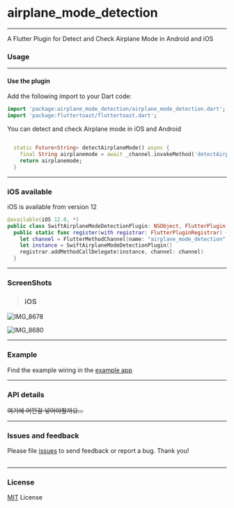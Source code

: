 # airplane_mode_detection

------

A Flutter Plugin for Detect and Check Airplane Mode in Android and iOS

### Usage 

------

#### Use the plugin

Add the following import to your Dart code:

```dart
import 'package:airplane_mode_detection/airplane_mode_detection.dart';
import 'package:fluttertoast/fluttertoast.dart';
```

You can detect and check Airplane mode in iOS and Android

```dart

  static Future<String> detectAirplaneMode() async {
    final String airplanemode = await _channel.invokeMethod('detectAirplaneMode');
    return airplanemode;
  }
```

------

### iOS available

iOS is available from version 12

```swift
@available(iOS 12.0, *)
public class SwiftAirplaneModeDetectionPlugin: NSObject, FlutterPlugin {
  public static func register(with registrar: FlutterPluginRegistrar) {
    let channel = FlutterMethodChannel(name: "airplane_mode_detection", binaryMessenger: registrar.messenger())
    let instance = SwiftAirplaneModeDetectionPlugin()
    registrar.addMethodCallDelegate(instance, channel: channel)
  }
```

------

### ScreenShots

> ### iOS

![IMG_8678](https://user-images.githubusercontent.com/46750574/66458000-9f560500-eaac-11e9-9d1c-8f10014493e6.PNG)

![IMG_8680](https://user-images.githubusercontent.com/46750574/66458001-9f560500-eaac-11e9-8891-61268a51bdc5.PNG)

------

### Example

Find the example wiring in the [example app](https://github.com/flutter-moum/flutter_airplane_mode_detection_/blob/master/example/lib/main.dart)

------

### API details

~~여기에 어떤걸 넣어야할까요...~~

------

### Issues and feedback

Please file [issues](https://github.com/flutter-moum/flutter_airplane_mode_detection_/issues) to send feedback or report a bug. Thank you!

##  

------

### License

[MIT](https://github.com/flutter-moum/flutter_airplane_mode_detection_/issues) License

